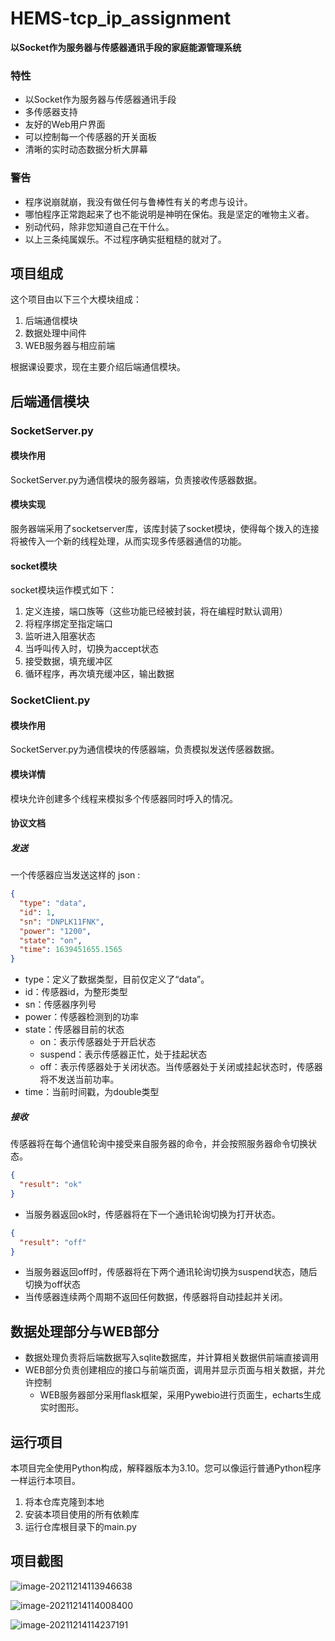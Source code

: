 # HEMS-tcp_ip_assignment

**以Socket作为服务器与传感器通讯手段的家庭能源管理系统**

### 特性

* 以Socket作为服务器与传感器通讯手段
* 多传感器支持
* 友好的Web用户界面
* 可以控制每一个传感器的开关面板
* 清晰的实时动态数据分析大屏幕

### 警告

* 程序说崩就崩，我没有做任何与鲁棒性有关的考虑与设计。
* 哪怕程序正常跑起来了也不能说明是神明在保佑。我是坚定的唯物主义者。
* 别动代码，除非您知道自己在干什么。
* 以上三条纯属娱乐。不过程序确实挺粗糙的就对了。

## 项目组成

这个项目由以下三个大模块组成：

1. 后端通信模块
2. 数据处理中间件
3. WEB服务器与相应前端

根据课设要求，现在主要介绍后端通信模块。

## 后端通信模块
### SocketServer.py

#### 模块作用

SocketServer.py为通信模块的服务器端，负责接收传感器数据。

#### 模块实现

服务器端采用了socketserver库，该库封装了socket模块，使得每个拨入的连接将被传入一个新的线程处理，从而实现多传感器通信的功能。

#### socket模块

socket模块运作模式如下：

1. 定义连接，端口族等（这些功能已经被封装，将在编程时默认调用）
2. 将程序绑定至指定端口
3. 监听进入阻塞状态
4. 当呼叫传入时，切换为accept状态
5. 接受数据，填充缓冲区
6. 循环程序，再次填充缓冲区，输出数据

### SocketClient.py

#### 模块作用

SocketServer.py为通信模块的传感器端，负责模拟发送传感器数据。

#### 模块详情

模块允许创建多个线程来模拟多个传感器同时呼入的情况。

#### 协议文档

##### 发送

一个传感器应当发送这样的 json :

```json
{
  "type": "data",
  "id": 1,
  "sn": "DNPLK11FNK",
  "power": "1200",
  "state": "on",
  "time": 1639451655.1565
}
```

* type：定义了数据类型，目前仅定义了“data”。
* id：传感器id，为整形类型
* sn：传感器序列号
* power：传感器检测到的功率
* state：传感器目前的状态
  * on：表示传感器处于开启状态
  * suspend：表示传感器正忙，处于挂起状态
  * off：表示传感器处于关闭状态。当传感器处于关闭或挂起状态时，传感器将不发送当前功率。
* time：当前时间戳，为double类型

##### 接收

传感器将在每个通信轮询中接受来自服务器的命令，并会按照服务器命令切换状态。

```json
{
  "result": "ok"
}
```

* 当服务器返回ok时，传感器将在下一个通讯轮询切换为打开状态。

```json
{
  "result": "off"
}
```

* 当服务器返回off时，传感器将在下两个通讯轮询切换为suspend状态，随后切换为off状态
* 当传感器连续两个周期不返回任何数据，传感器将自动挂起并关闭。

## 数据处理部分与WEB部分

* 数据处理负责将后端数据写入sqlite数据库，并计算相关数据供前端直接调用
* WEB部分负责创建相应的接口与前端页面，调用并显示页面与相关数据，并允许控制
  * WEB服务器部分采用flask框架，采用Pywebio进行页面生，echarts生成实时图形。

## 运行项目

本项目完全使用Python构成，解释器版本为3.10。您可以像运行普通Python程序一样运行本项目。

1. 将本仓库克隆到本地
2. 安装本项目使用的所有依赖库
3. 运行仓库根目录下的main.py

## 项目截图

![image-20211214113946638](https://cdn.jsdelivr.net/gh/Lihewin/image_host/img/image-20211214113946638.png)

![image-20211214114008400](https://cdn.jsdelivr.net/gh/Lihewin/image_host/img/image-20211214114008400.png)

![image-20211214114237191](https://cdn.jsdelivr.net/gh/Lihewin/image_host/img/image-20211214114237191.png)
